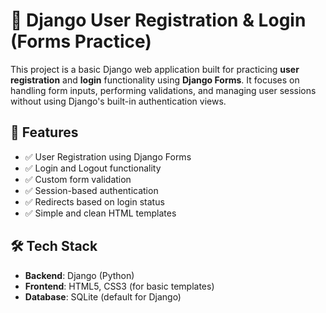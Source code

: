 # 🔐 Django User Registration & Login (Forms Practice)

This project is a basic Django web application built for practicing **user registration** and **login** functionality using **Django Forms**. It focuses on handling form inputs, performing validations, and managing user sessions without using Django's built-in authentication views.

## 🚀 Features

- ✅ User Registration using Django Forms
- ✅ Login and Logout functionality
- ✅ Custom form validation
- ✅ Session-based authentication
- ✅ Redirects based on login status
- ✅ Simple and clean HTML templates

## 🛠️ Tech Stack

- **Backend**: Django (Python)
- **Frontend**: HTML5, CSS3 (for basic templates)
- **Database**: SQLite (default for Django)



